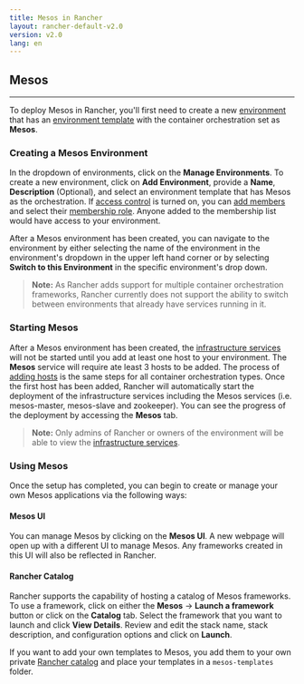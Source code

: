 ```yaml
---
title: Mesos in Rancher
layout: rancher-default-v2.0
version: v2.0
lang: en
---
```


## Mesos
---

To deploy Mesos in Rancher, you'll first need to create a new [environment]({{site.baseurl}}/rancher/{{page.version}}/{{page.lang}}/environments/) that has an [environment template]({{site.baseurl}}/rancher/{{page.version}}/{{page.lang}}/environments/#what-is-an-environment-template) with the container orchestration set as **Mesos**.

### Creating a Mesos Environment

In the dropdown of environments, click on the **Manage Environments**. To create a new environment, click on **Add Environment**, provide a **Name**, **Description** (Optional), and select an environment template that has Mesos as the orchestration. If [access control]({{site.baseurl}}/rancher/{{page.version}}/{{page.lang}}/configuration/access-control/) is turned on, you can [add members]({{site.baseurl}}/rancher/{{page.version}}/{{page.lang}}/environments/#editing-members) and select their [membership role]({{site.baseurl}}/rancher/{{page.version}}/{{page.lang}}/environments/#membership-roles). Anyone added to the membership list would have access to your environment.

After a Mesos environment has been created, you can navigate to the environment by either selecting the name of the environment in the environment's dropdown in the upper left hand corner or by selecting **Switch to this Environment** in the specific environment's drop down.

> **Note:** As Rancher adds support for multiple container orchestration frameworks, Rancher currently does not support the ability to switch between environments that already have services running in it.


### Starting Mesos

After a Mesos environment has been created, the [infrastructure services]({{site.baseurl}}/rancher/{{page.version}}/{{page.lang}}/rancher-services/) will not be started until you add at least one host to your environment. The **Mesos** service will require ate least 3 hosts to be added.  The process of [adding hosts]({{site.baseurl}}/rancher/{{page.version}}/{{page.lang}}/hosts/) is the same steps for all  container orchestration types. Once the first host has been added, Rancher will automatically start the deployment of the infrastructure services including the Mesos services (i.e. mesos-master, mesos-slave and zookeeper).  You can see the progress of the deployment by accessing the **Mesos** tab.

> **Note:** Only admins of Rancher or owners of the environment will be able to view the [infrastructure services]({{site.baseurl}}/rancher/{{page.version}}/{{page.lang}}/rancher-services/).

### Using Mesos

Once the setup has completed, you can begin to create or manage your own Mesos applications via the following ways:

#### Mesos UI

You can manage Mesos by clicking on the **Mesos UI**. A new webpage will open up with a different UI to manage Mesos. Any frameworks created in this UI will also be reflected in Rancher.

#### Rancher Catalog

Rancher supports the capability of hosting a catalog of Mesos frameworks. To use a framework, click on either the **Mesos** -> **Launch a framework** button or click on the **Catalog** tab. Select the framework that you want to launch and click **View Details**. Review and edit the stack name, stack description, and configuration options and click on **Launch**.

If you want to add your own templates to Mesos, you add them to your own private [Rancher catalog]({{site.baseurl}}/rancher/{{page.version}}/{{page.lang}}/catalog/) and place your templates in a `mesos-templates` folder.
